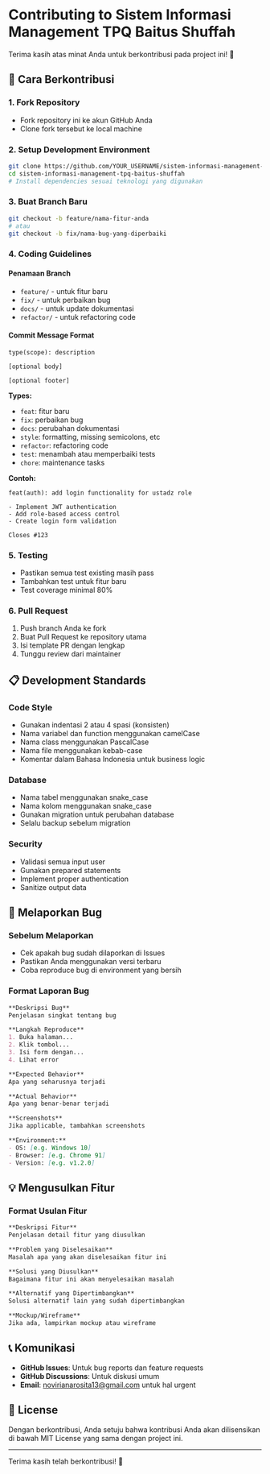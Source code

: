 # Contributing to Sistem Informasi Management TPQ Baitus Shuffah

Terima kasih atas minat Anda untuk berkontribusi pada project ini! 🎉

## 🤝 Cara Berkontribusi

### 1. Fork Repository
- Fork repository ini ke akun GitHub Anda
- Clone fork tersebut ke local machine

### 2. Setup Development Environment
```bash
git clone https://github.com/YOUR_USERNAME/sistem-informasi-management-tpq-baitus-shuffah.git
cd sistem-informasi-management-tpq-baitus-shuffah
# Install dependencies sesuai teknologi yang digunakan
```

### 3. Buat Branch Baru
```bash
git checkout -b feature/nama-fitur-anda
# atau
git checkout -b fix/nama-bug-yang-diperbaiki
```

### 4. Coding Guidelines

#### Penamaan Branch
- `feature/` - untuk fitur baru
- `fix/` - untuk perbaikan bug
- `docs/` - untuk update dokumentasi
- `refactor/` - untuk refactoring code

#### Commit Message Format
```
type(scope): description

[optional body]

[optional footer]
```

**Types:**
- `feat`: fitur baru
- `fix`: perbaikan bug
- `docs`: perubahan dokumentasi
- `style`: formatting, missing semicolons, etc
- `refactor`: refactoring code
- `test`: menambah atau memperbaiki tests
- `chore`: maintenance tasks

**Contoh:**
```
feat(auth): add login functionality for ustadz role

- Implement JWT authentication
- Add role-based access control
- Create login form validation

Closes #123
```

### 5. Testing
- Pastikan semua test existing masih pass
- Tambahkan test untuk fitur baru
- Test coverage minimal 80%

### 6. Pull Request
1. Push branch Anda ke fork
2. Buat Pull Request ke repository utama
3. Isi template PR dengan lengkap
4. Tunggu review dari maintainer

## 📋 Development Standards

### Code Style
- Gunakan indentasi 2 atau 4 spasi (konsisten)
- Nama variabel dan function menggunakan camelCase
- Nama class menggunakan PascalCase
- Nama file menggunakan kebab-case
- Komentar dalam Bahasa Indonesia untuk business logic

### Database
- Nama tabel menggunakan snake_case
- Nama kolom menggunakan snake_case
- Gunakan migration untuk perubahan database
- Selalu backup sebelum migration

### Security
- Validasi semua input user
- Gunakan prepared statements
- Implement proper authentication
- Sanitize output data

## 🐛 Melaporkan Bug

### Sebelum Melaporkan
- Cek apakah bug sudah dilaporkan di Issues
- Pastikan Anda menggunakan versi terbaru
- Coba reproduce bug di environment yang bersih

### Format Laporan Bug
```markdown
**Deskripsi Bug**
Penjelasan singkat tentang bug

**Langkah Reproduce**
1. Buka halaman...
2. Klik tombol...
3. Isi form dengan...
4. Lihat error

**Expected Behavior**
Apa yang seharusnya terjadi

**Actual Behavior**
Apa yang benar-benar terjadi

**Screenshots**
Jika applicable, tambahkan screenshots

**Environment:**
- OS: [e.g. Windows 10]
- Browser: [e.g. Chrome 91]
- Version: [e.g. v1.2.0]
```

## 💡 Mengusulkan Fitur

### Format Usulan Fitur
```markdown
**Deskripsi Fitur**
Penjelasan detail fitur yang diusulkan

**Problem yang Diselesaikan**
Masalah apa yang akan diselesaikan fitur ini

**Solusi yang Diusulkan**
Bagaimana fitur ini akan menyelesaikan masalah

**Alternatif yang Dipertimbangkan**
Solusi alternatif lain yang sudah dipertimbangkan

**Mockup/Wireframe**
Jika ada, lampirkan mockup atau wireframe
```

## 📞 Komunikasi

- **GitHub Issues**: Untuk bug reports dan feature requests
- **GitHub Discussions**: Untuk diskusi umum
- **Email**: novirianarosita13@gmail.com untuk hal urgent

## 📄 License

Dengan berkontribusi, Anda setuju bahwa kontribusi Anda akan dilisensikan di bawah MIT License yang sama dengan project ini.

---

Terima kasih telah berkontribusi! 🙏
